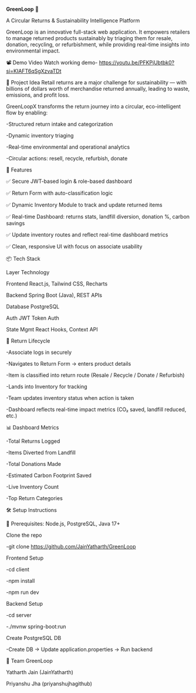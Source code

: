 **GreenLoop** 🌱

A Circular Returns & Sustainability Intelligence Platform

GreenLoop is an innovative full-stack web application. It empowers retailers to manage returned products sustainably by triaging them for resale, donation, recycling, or refurbishment, while providing real-time insights into environmental impact.

📽 Demo Video
Watch working demo- https://youtu.be/PFKPjUbtbk0?si=KIAFT6qSgXzvaTDt

🧠 Project Idea
Retail returns are a major challenge for sustainability — with billions of dollars worth of merchandise returned annually, leading to waste, emissions, and profit loss.

GreenLoopX transforms the return journey into a circular, eco-intelligent flow by enabling:

-Structured return intake and categorization

-Dynamic inventory triaging

-Real-time environmental and operational analytics

-Circular actions: resell, recycle, refurbish, donate

🧩 Features

✅ Secure JWT-based login & role-based dashboard

✅ Return Form with auto-classification logic

✅ Dynamic Inventory Module to track and update returned items

✅ Real-time Dashboard: returns stats, landfill diversion, donation %, carbon savings

✅ Update inventory routes and reflect real-time dashboard metrics

✅ Clean, responsive UI with focus on associate usability

📦 Tech Stack

Layer	Technology

Frontend	React.js, Tailwind CSS, Recharts

Backend	Spring Boot (Java), REST APIs

Database	PostgreSQL

Auth	JWT Token Auth

State Mgmt	React Hooks, Context API

🔄 Return Lifecycle

-Associate logs in securely

-Navigates to Return Form → enters product details

-Item is classified into return route (Resale / Recycle / Donate / Refurbish)

-Lands into Inventory for tracking

-Team updates inventory status when action is taken

-Dashboard reflects real-time impact metrics (CO₂ saved, landfill reduced, etc.)

📊 Dashboard Metrics

-Total Returns Logged

-Items Diverted from Landfill

-Total Donations Made

-Estimated Carbon Footprint Saved

-Live Inventory Count

-Top Return Categories

🛠️ Setup Instructions

🔧 Prerequisites: Node.js, PostgreSQL, Java 17+

Clone the repo

-git clone https://github.com/JainYatharth/GreenLoop

Frontend Setup

-cd client

-npm install

-npm run dev

Backend Setup

-cd server

-./mvnw spring-boot:run

Create PostgreSQL DB

-Create DB → Update application.properties → Run backend

👥 Team GreenLoop

Yatharth Jain (JainYatharth)

Priyanshu Jha (priyanshujhagithub)
